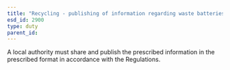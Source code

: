 ```yaml
---
title: "Recycling - publishing of information regarding waste batteries"
esd_id: 2900
type: duty
parent_id:  
---
```


A local authority must share and publish the prescribed information in the prescribed format in accordance with the Regulations.


